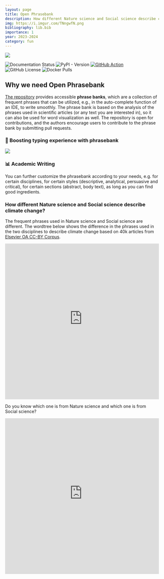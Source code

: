 ```yaml
---
layout: page
title: Open Phrasebank
description: How different Nature science and Social science describe climate change?
img: https://i.imgur.com/TNngwfN.png
bibliography: lib.bib
importance: 1
year: 2023-2024
category: fun
---
```


![](https://i.imgur.com/82CMc9w.png)

![Documentation Status](https://readthedocs.org/projects/open-phrasebank/badge/?version=latest) ![PyPI - Version](https://img.shields.io/pypi/v/openphrasebank) [![GitHub Action](https://github.com/liuh886/open-phrasebank/actions/workflows/lint.yml/badge.svg)](https://github.com/liuh886/open-phrasebank/actions/workflows/lint.yml) ![GitHub License](https://img.shields.io/github/license/liuh886/open-phrasebank) ![Docker Pulls](https://img.shields.io/docker/pulls/liuh886/open-phrasebank)

## Why we need Open Phrasebank

[The repository](https://github.com/liuh886/open_phrasebank/) provides accessible **phrase banks**, which are a collection of frequent phrases that can be utilized, e.g., in the auto-complete function of an IDE, to write smoothly. The phrase bank is based on the analysis of the phrases used in scientific articles (or any text you are interested in), so it can also be used for word visualization as well. The repository is open for contributions, and the authors encourage users to contribute to the phrase bank by submitting pull requests.


### 🚀 Boosting typing experience with phrasebank

![](https://i.imgur.com/MGDIqly.gif)


### 📊 Academic Writing

You can further customize the phrasebank according to your needs, e.g. for certain disciplines, for certain styles (descriptive, analytical, persuasive and critical), for certain sections (abstract, body text), as long as you can find good ingredients.

### How different Nature science and Social science describe climate change?

The frequent phrases used in Nature science and Social science are different. The wordtree below shows the difference in the phrases used in the two disciplines to describe climate change based on 40k articles from [Elsevier OA CC-BY Corpus](https://elsevier.digitalcommonsdata.com/datasets/zm33cdndxs/2).

<iframe src="https://open-phrasebank.readthedocs.io/en/latest/wordtree_climate_geo.html" frameborder="0" style="border:none; overflow:hidden; width:100%; height:510px;" allowTransparency="true"></iframe>

Do you know which one is from Nature science and which one is from Social science?

<iframe src="https://open-phrasebank.readthedocs.io/en/latest/wordtree_climate_social_science.html" frameborder="0" style="border:none; overflow:hidden; width:100%; height:510px;" allowTransparency="true"></iframe>

